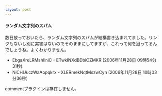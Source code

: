 ```yaml
---
layout: post
---
```

<h4>ランダム文字列のスパム</h4>
<p>数日放っておいたら、ランダム文字列のスパムが結構書き込まれてました。リンクもないし別に実害はないのでそのままにしてますが、これって何を狙ってるんでしょうね。よくわかりません。</p>
<ul>
<li>EbgaXreLRMshIlniC - ETwkINXdBDbiCZMKR (2006年11月28日 09時54分31秒)</li>
<li>NiCHUuczWaAopqkrx - XLERmekNqtMszwCyn (2006年11月28日 10時03分36秒)</li>
</ul>
<p><span class="error">commentプラグインは存在しません。</span> </p>
